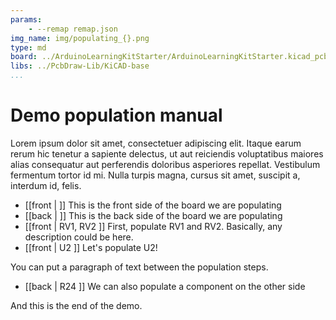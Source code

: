 ```yaml
---
params:
    - --remap remap.json
img_name: img/populating_{}.png
type: md
board: ../ArduinoLearningKitStarter/ArduinoLearningKitStarter.kicad_pcb
libs: ../PcbDraw-Lib/KiCAD-base
...
```


# Demo population manual

Lorem ipsum dolor sit amet, consectetuer adipiscing elit. Itaque earum rerum hic tenetur a sapiente delectus, ut aut reiciendis voluptatibus maiores alias consequatur aut perferendis doloribus asperiores repellat. Vestibulum fermentum tortor id mi. Nulla turpis magna, cursus sit amet, suscipit a, interdum id, felis.

- [[front | ]] This is the front side of the board we are populating
- [[back | ]] This is the back side of the board we are populating
- [[front | RV1, RV2 ]] First, populate RV1 and RV2. Basically, any description could be here.
- [[front | U2 ]] Let's populate U2!

You can put a paragraph of text between the population steps.

- [[back | R24 ]] We can also populate a component on the other side

And this is the end of the demo.